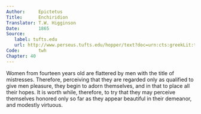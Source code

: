 ```yaml
---
Author:     Epictetus  
Title:      Enchiridion  
Translator: T.W. Higginson  
Date:       1865  
Source:
   label: tufts.edu
   url: http://www.perseus.tufts.edu/hopper/text?doc=urn:cts:greekLit:tlg0557.tlg002.perseus-eng2:1
Code:       twh  
Chapter: 40
---
```


Women from fourteen years old are flattered by men with the title of
mistresses. Therefore, perceiving that they are regarded only as qualified to
give men pleasure, they begin to adorn themselves, and in that to place all
their hopes. It is worth while, therefore, to try that they may perceive
themselves honored only so far as they appear beautiful in their demeanor, and
modestly virtuous.


